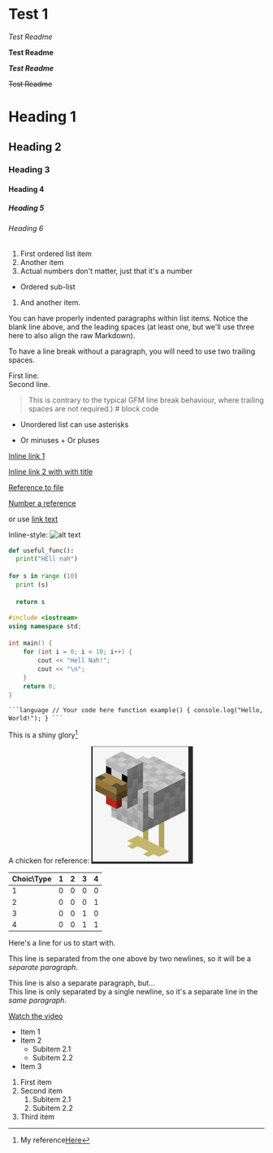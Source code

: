 # Test 1

*Test Readme*

**Test Readme**

**_Test Readme_**

~~Test Readme~~

# Heading 1
## Heading 2
### Heading 3
#### Heading 4
##### Heading 5
###### Heading 6

1. First ordered list item
2. Another item
3. Actual numbers don't matter, just that it's a number
* Ordered sub-list

1. And another item.

You can have properly indented paragraphs within list items. Notice the blank line above, and the leading spaces (at least one, but we'll use three here to also align the raw Markdown).

To have a line break without a paragraph, you will need to use two trailing spaces.

First line.<br>
Second line.

> This is contrary to the typical GFM line break behaviour, where trailing spaces are not required.) # block code

* Unordered list can use asterisks
- Or minuses
+ Or pluses

[Inline link 1](https://www.google.com)

[Inline link 2 with with title](https://www.google.com "Google Homepage")

[Reference to file](https://github.com/Isudum/Test_1/blob/master/HelloWorld.py)

[Number a reference][1]

[1]: https://www.google.com "Google"

or use [link text]

[link text]: https:/www.google.com "Google"


Inline-style:
![alt text](https://media4.giphy.com/media/v1.Y2lkPTc5MGI3NjExZXphNXlxbGQ2NzY4MjF5cHE0YWUycmxrMmVrMmhpdzg3dG5rZWozOSZlcD12MV9pbnRlcm5hbF9naWZfYnlfaWQmY3Q9Zw/Ju7l5y9osyymQ/giphy.gif)

```python
def useful_func():
  print("HEll nah")

for s in range (10)
  print (s)

  return s
```
```C++
#include <iostream>
using namespace std;

int main() {
    for (int i = 0; i < 10; i++) {
        cout << "Hell Nah!";
        cout << "\n";
    }
    return 0;
}
```

<pre><code>```language // Your code here function example() { console.log("Hello, World!"); } ```</code></pre>
This is a shiny glory[^1]

[^1]: My reference[Here]

[Here]: https://media4.giphy.com/media/v1.Y2lkPTc5MGI3NjExZXphNXlxbGQ2NzY4MjF5cHE0YWUycmxrMmVrMmhpdzg3dG5rZWozOSZlcD12MV9pbnRlcm5hbF9naWZfYnlfaWQmY3Q9Zw/Ju7l5y9osyymQ/giphy.gif


A chicken for reference: <img src="https://github.com/Isudum/Test_1/blob/master/Image/Chicken_image.png" alt="Chicken" width="200">

|Choic\Type| 1 | 2 | 3 | 4 |
|:-------|:------|:----|:---|:-----|
|1| 0|0|0|0|
|2| 0|0|0|1|
|3| 0|0|1|0|
|4| 0|0|1|1|

Here's a line for us to start with.

This line is separated from the one above by two newlines, so it will be a *separate paragraph*.

This line is also a separate paragraph, but...<br>
This line is only separated by a single newline, so it's a separate line in the *same paragraph*.

[Watch the video](https://youtu.be/xvFZjo5PgG0?si=biWA0wLjZzs1SZRl "inspiration 1")


- Item 1
- Item 2
  - Subitem 2.1
  - Subitem 2.2
- Item 3

1. First item
2. Second item
   1. Subitem 2.1
   2. Subitem 2.2
3. Third item

